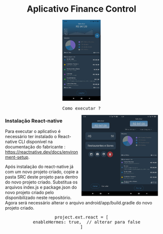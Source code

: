 <h1 align="center">Aplicativo Finance Control</h1>
<div align="center">
  <img src="https://github.com/AdilsonBND/aplicativoFinanceControl/blob/main/Screens%20App/main.png" width="25%"  />
</div>

<pre align="center">Como executar ?</pre>


<div>
  <img align="right" src="https://github.com/AdilsonBND/aplicativoFinanceControl/blob/main/Screens%20App/report.png" width="25%"  />
  <img align="right" src="https://github.com/AdilsonBND/aplicativoFinanceControl/blob/main/Screens%20App/newEntry.png" width="25%"  />
</div>
 
### Instalação React-native

Para executar o aplicativo é necessário ter instalado o React-native CLI disponível na documentação do fabricante : https://reactnative.dev/docs/environment-setup.

Após instalação do react-native já com um novo projeto criado, copie a pasta SRC deste projeto para dentro do novo projeto criado.
Substitua os arquivos index.js e package.json do novo projeto criado pelo disponibilizado neste repositório.
Agora será necessário alterar o arquivo android/app/build.gradle do novo projeto criado.

<pre align="center">
project.ext.react = [
    enableHermes: true,  // alterar para false
]
</pre>







                                                                                                            
                                                                                                              


